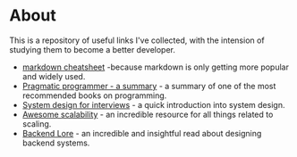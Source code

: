 # About
This is a repository of useful links I've collected, with the intension of studying them to become a better developer.

- [markdown cheatsheet](https://www.markdownguide.org/cheat-sheet/) -because markdown is only getting more popular and widely used.
- [Pragmatic programmer - a summary](https://github.com/HugoMatilla/The-Pragmatic-Programmer) - a summary of one of the most recommended books on programming.
- [System design for interviews](https://github.com/checkcheckzz/system-design-interview) - a quick introduction into system design.
- [Awesome scalability](https://github.com/binhnguyennus/awesome-scalability) - an incredible resource for all things related to scaling.
- [Backend Lore](https://github.com/fpereiro/backendlore) - an incredible and insightful read about designing backend systems.

